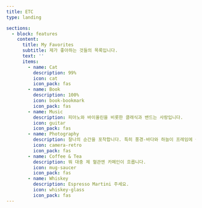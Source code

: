 ```yaml
---
title: ETC
type: landing

sections:
  - block: features
    content:
      title: My Favorites
      subtitle: 제가 좋아하는 것들의 목록입니다.
      text: ''
      items:
        - name: Cat
          description: 99%
          icon: cat
          icon_pack: fas
        - name: Book
          description: 100%
          icon: book-bookmark
          icon_pack: fas
        - name: Music
          description: 피아노와 바이올린을 비롯한 클래식과 밴드는 사랑입니다.
          icon: guitar
          icon_pack: fas
        - name: Photography
          description: 찰나의 순간을 포착합니다. 특히 풍경-바다와 하늘이 프레임에 들어옵니다.
          icon: camera-retro
          icon_pack: fas
        - name: Coffee & Tea
          description: 뭐 대충 제 혈관엔 카페인이 흐릅니다.
          icon: mug-saucer
          icon_pack: fas
        - name: Whiskey
          description: Espresso Martini 주세요.
          icon: whiskey-glass
          icon_pack: fas
---
```

